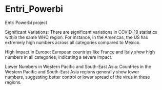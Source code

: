 # Entri_Powerbi
Entri Powerbi project

Significant Variations: There are significant variations in COVID-19 statistics within the same WHO region. For instance, in the Americas, the US has extremely high numbers across all categories compared to Mexico.

High Impact in Europe: European countries like France and Italy show high numbers in all categories, indicating a severe impact.

Lower Numbers in Western Pacific and South-East Asia: Countries in the Western Pacific and South-East Asia regions generally show lower numbers, suggesting better control or lower spread of the virus in these regions.
